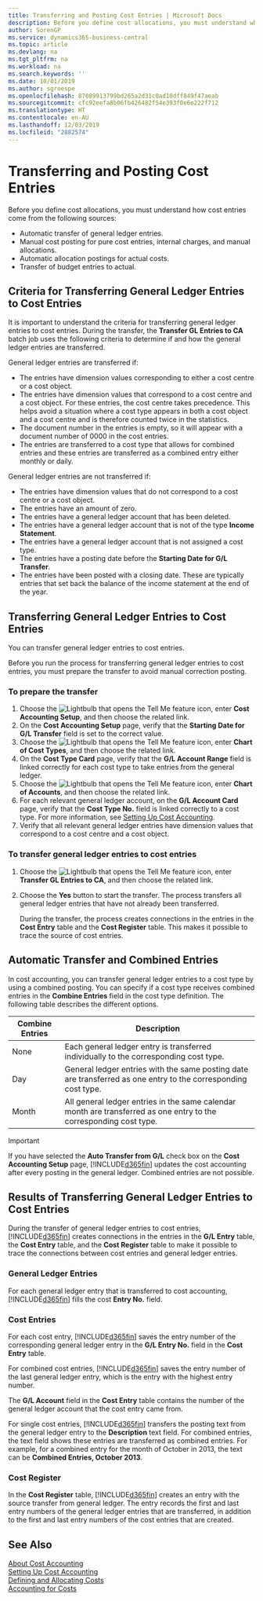 ```yaml
---
title: Transferring and Posting Cost Entries | Microsoft Docs
description: Before you define cost allocations, you must understand where cost entries come from.
author: SorenGP
ms.service: dynamics365-business-central
ms.topic: article
ms.devlang: na
ms.tgt_pltfrm: na
ms.workload: na
ms.search.keywords: ''
ms.date: 10/01/2019
ms.author: sgroespe
ms.openlocfilehash: 87089913799bd265a2d31c0ad10dff849f47aeab
ms.sourcegitcommit: cfc92eefa8b06fb426482f54e393f0e6e222f712
ms.translationtype: HT
ms.contentlocale: en-AU
ms.lasthandoff: 12/03/2019
ms.locfileid: "2882574"
---
```

# <a name="transferring-and-posting-cost-entries"></a>Transferring and Posting Cost Entries
Before you define cost allocations, you must understand how cost entries come from the following sources:  

-   Automatic transfer of general ledger entries.  
-   Manual cost posting for pure cost entries, internal charges, and manual allocations.  
-   Automatic allocation postings for actual costs.  
-   Transfer of budget entries to actual.

## <a name="criteria-for-transferring-general-ledger-entries-to-cost-entries"></a>Criteria for Transferring General Ledger Entries to Cost Entries
It is important to understand the criteria for transferring general ledger entries to cost entries. During the transfer, the **Transfer GL Entries to CA** batch job uses the following criteria to determine if and how the general ledger entries are transferred.  

General ledger entries are transferred if:  

-   The entries have dimension values corresponding to either a cost centre or a cost object.  
-   The entries have dimension values that correspond to a cost centre and a cost object. For these entries, the cost centre takes precedence. This helps avoid a situation where a cost type appears in both a cost object and a cost centre and is therefore counted twice in the statistics.  
-   The document number in the entries is empty, so it will appear with a document number of 0000 in the cost entries.  
-   The entries are transferred to a cost type that allows for combined entries and these entries are transferred as a combined entry either monthly or daily.  

General ledger entries are not transferred if:  

-   The entries have dimension values that do not correspond to a cost centre or a cost object.  
-   The entries have an amount of zero.  
-   The entries have a general ledger account that has been deleted.  
-   The entries have a general ledger account that is not of the type **Income Statement**.  
-   The entries have a general ledger account that is not assigned a cost type.  
-   The entries have a posting date before the **Starting Date for G/L Transfer**.  
-   The entries have been posted with a closing date. These are typically entries that set back the balance of the income statement at the end of the year.

## <a name="transferring-general-ledger-entries-to-cost-entries"></a>Transferring General Ledger Entries to Cost Entries
You can transfer general ledger entries to cost entries.  

Before you run the process for transferring general ledger entries to cost entries, you must prepare the transfer to avoid manual correction posting.  

### <a name="to-prepare-the-transfer"></a>To prepare the transfer  

1.  Choose the ![Lightbulb that opens the Tell Me feature](media/ui-search/search_small.png "Tell me what you want to do") icon, enter **Cost Accounting Setup**, and then choose the related link.  
2.  On the **Cost Accounting Setup** page, verify that the **Starting Date for G/L Transfer** field is set to the correct value.  
3.  Choose the ![Lightbulb that opens the Tell Me feature](media/ui-search/search_small.png "Tell me what you want to do") icon, enter **Chart of Cost Types**, and then choose the related link.  
4.  On the **Cost Type Card** page, verify that the **G/L Account Range** field is linked correctly for each cost type to take entries from the general ledger.  
5.  Choose the ![Lightbulb that opens the Tell Me feature](media/ui-search/search_small.png "Tell me what you want to do") icon, enter **Chart of Accounts**, and then choose the related link.  
6.  For each relevant general ledger account, on the **G/L Account Card** page, verify that the **Cost Type No.** field is linked correctly to a cost type. For more information, see [Setting Up Cost Accounting](finance-set-up-cost-accounting.md).  
7.  Verify that all relevant general ledger entries have dimension values that correspond to a cost centre and a cost object.  

### <a name="to-transfer-general-ledger-entries-to-cost-entries"></a>To transfer general ledger entries to cost entries  
1.  Choose the ![Lightbulb that opens the Tell Me feature](media/ui-search/search_small.png "Tell me what you want to do") icon, enter **Transfer GL Entries to CA**, and then choose the related link.  
2.  Choose the **Yes** button to start the transfer. The process transfers all general ledger entries that have not already been transferred.  

    During the transfer, the process creates connections in the entries in the **Cost Entry** table and the **Cost Register** table. This makes it possible to trace the source of cost entries.

## <a name="automatic-transfer-and-combined-entries"></a>Automatic Transfer and Combined Entries
In cost accounting, you can transfer general ledger entries to a cost type by using a combined posting. You can specify if a cost type receives combined entries in the **Combine Entries** field in the cost type definition. The following table describes the different options.  

|Combine Entries|Description|  
|---------------------|-----------------|  
|None|Each general ledger entry is transferred individually to the corresponding cost type.|  
|Day|General ledger entries with the same posting date are transferred as one entry to the corresponding cost type.|  
|Month|All general ledger entries in the same calendar month are transferred as one entry to the corresponding cost type.|  

> [!IMPORTANT]  
>  If you have selected the **Auto Transfer from G/L** check box on the **Cost Accounting Setup** page, [!INCLUDE[d365fin](includes/d365fin_md.md)] updates the cost accounting after every posting in the general ledger. Combined entries are not possible.

## <a name="results-of-transferring-general-ledger-entries-to-cost-entries"></a>Results of Transferring General Ledger Entries to Cost Entries
During the transfer of general ledger entries to cost entries, [!INCLUDE[d365fin](includes/d365fin_md.md)] creates connections in the entries in the **G/L Entry** table, the **Cost Entry** table, and the **Cost Register** table to make it possible to trace the connections between cost entries and general ledger entries.  

### <a name="general-ledger-entries"></a>General Ledger Entries  
For each general ledger entry that is transferred to cost accounting, [!INCLUDE[d365fin](includes/d365fin_md.md)] fills the cost **Entry No.** field.  

### <a name="cost-entries"></a>Cost Entries  
For each cost entry, [!INCLUDE[d365fin](includes/d365fin_md.md)] saves the entry number of the corresponding general ledger entry in the **G/L Entry No.** field in the **Cost Entry** table.  

For combined cost entries, [!INCLUDE[d365fin](includes/d365fin_md.md)] saves the entry number of the last general ledger entry, which is the entry with the highest entry number.  

The **G/L Account** field in the **Cost Entry** table contains the number of the general ledger account that the cost entry came from.  

For single cost entries, [!INCLUDE[d365fin](includes/d365fin_md.md)] transfers the posting text from the general ledger entry to the **Description** text field. For combined entries, the text field shows these entries are transferred as combined entries. For example, for a combined entry for the month of October in 2013, the text can be **Combined Entries, October 2013**.  

### <a name="cost-register"></a>Cost Register  
In the **Cost Register** table, [!INCLUDE[d365fin](includes/d365fin_md.md)] creates an entry with the source transfer from general ledger. The entry records the first and last entry numbers of the general ledger entries that are transferred, in addition to the first and last entry numbers of the cost entries that are created.

## <a name="see-also"></a>See Also  
 [About Cost Accounting](finance-about-cost-accounting.md)   
 [Setting Up Cost Accounting](finance-set-up-cost-accounting.md)   
 [Defining and Allocating Costs](finance-define-and-allocate-costs.md)   
 [Accounting for Costs](finance-manage-cost-accounting.md)
